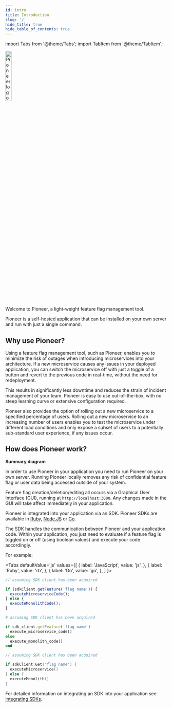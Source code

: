 ```yaml
---
id: intro
title: Introduction
slug: '/'
hide_title: true
hide_table_of_contents: true
---
```

import Tabs from '@theme/Tabs';
import TabItem from '@theme/TabItem';

<div style={{textAlign: 'center'}}>
  <img height='20%' width='20%' src={require('./assets/pioneer_color_logo.png').default} alt='Pioneer logo' />
</div>



Welcome to Pioneer, a light-weight feature flag management tool.

Pioneer is a self-hosted application that can be installed on your own server and run with just a single command.

## Why use Pioneer?
Using a feature flag management tool, such as Pioneer, enables you to minimize the risk of outages when introducing microservices into your architecture. If a new microservice causes any issues in your deployed application, you can switch the microservice off with just a toggle of a button and revert to the previous code in real-time, without the need for redeployment.

This results in significantly less downtime and reduces the strain of incident management of your team. Pioneer is easy to use out-of-the-box, with no steep learning curve or extensive configuration required.

Pioneer also provides the option of rolling out a new microservice to a specified percentage of users. Rolling out a new microservice to an increasing number of users enables you to test the microservice under different load conditions and only expose a subset of users to a potentially sub-standard user experience, if any issues occur. 

## How does Pioneer work?

**Summary diagram**

In order to use Pioneer in your application you need to run Pioneer on your own server. Running Pioneer locally removes any risk of confidential feature flag or user data being accessed outside of your system.

Feature flag creation/deletion/editing all occurs via a Graphical User Interface (GUI), running at `http://localhost:3000`. Any changes made in the GUI will take affect immediately in your application.

Pioneer is integrated into your application via an SDK. Pioneer SDKs are available in [Ruby](/ruby-sdk-doc.md), [Node.JS](/javascript-sdk-doc.md) or [Go](/go-sdk-doc.md). 

The SDK handles the communication between Pioneer and your application code. Within your application, you just need to evaluate if a feature flag is toggled on or off (using boolean values) and execute your code accordingly. 

For example:

<Tabs
  defaultValue='js'
  values={[
    { label: 'JavaScript', value: 'js', },
    { label: 'Ruby', value: 'rb', },
    { label: 'Go', value: 'go', },
  ]
}>
<TabItem value="js">

```js title="/your/application/app.js"
// assuming SDK client has been acquired

if (sdkClient.getFeature('flag name')) {
  executeMicroserviceCode();
} else {
  executeMonolithCode();
}
```
</TabItem>

<TabItem value="rb">

```rb title="/your/application/app.rb"
# assuming SDK client has been acquired

if sdk_client.getFeature('flag name')
  execute_microservice_code()
else
  execute_monolith_code()
end
```
</TabItem>

<TabItem value="go">

```go title="/your/application/app.go"
// assuming SDK client has been acquired

if sdkClient.Get('flag name') {
  executeMicroservice()
} else {
  executeMonolith()
}
```
</TabItem>

</Tabs>

For detailed information on integrating an SDK into your application see [integrating SDKs](/sdk-intro.md).
